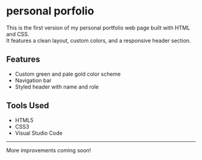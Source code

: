 # personal porfolio

This is the first version of my personal portfolio web page built with HTML and CSS.  
It features a clean layout, custom colors, and a responsive header section.

## Features
- Custom green and pale gold color scheme
- Navigation bar
- Styled header with name and role

## Tools Used
- HTML5  
- CSS3  
- Visual Studio Code

---

More improvements coming soon!
